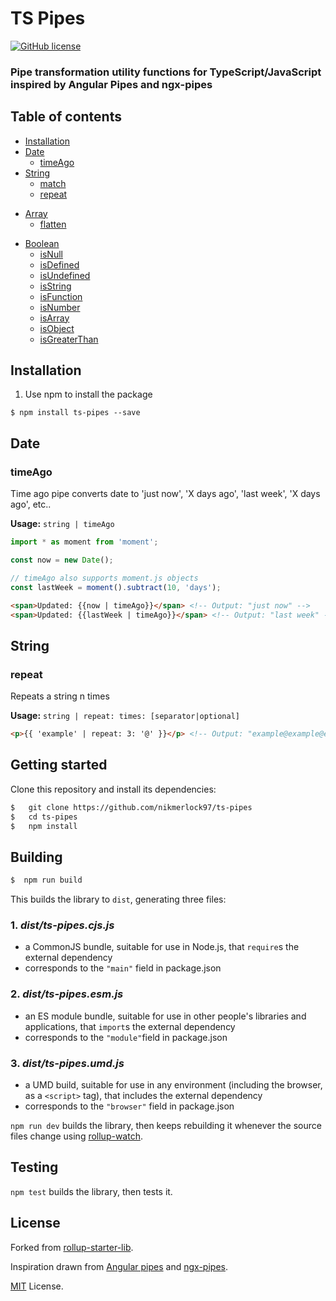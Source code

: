 # TS Pipes

[![GitHub license](https://img.shields.io/github/license/nikmerlock97/ts-pipes)](https://github.com/nikmerlock97/ts-pipes/blob/typescript/LICENSE)

### Pipe transformation utility functions for TypeScript/JavaScript inspired by Angular Pipes and ngx-pipes


<!-- ![Svelte](https://img.shields.io/static/v1?label=Made%20with%20&message=Svelte&color=#FF3E00&labelColor=#FF3E00) -->

## Table of contents

 - [Installation](#installation)
 - [Date](#date)   
    - [timeAgo](#timeago)
 - [String](#string)
    - [match](#match)
    - [repeat](#repeat)
<!--- [scan](#scan)
    - [shorten](#shorten)
    - [stripTags](#striptags)
    - [ucfirst](#ucfirst)
    - [ucwords](#ucwords)
    - [trim](#trim)
    - [ltrim](#ltrim)
    - [rtrim](#rtrim)
    - [reverse](#reverse)
    - [slugify](#slugify)
    - [camelize](#camelize)
    - [latinise](#latinise)
    - [lines](#lines)
    - [underscore](#underscore)
    - [test](#test)
    - [lpad](#lpad)
    - [rpad](#rpad)
    - [makePluralString](#makepluralstring)
    - [wrap](#wrap) -->
 - [Array](#Array)   
    - [flatten](#flatten) 
<!--- [diff](#diff)
    - [initial](#initial)
    - [intersection](#intersection)
    - [range](#range)
    - [reverse](#reverse)
    - [tail](#tail)
    - [truthify](#truthify)
    - [union](#union)
    - [unique](#unique)
    - [without](#without)
    - [pluck](#pluck)
    - [shuffle](#shuffle)
    - [every](#every)
    - [some](#some)
    - [sample](#sample)
    - [groupBy](#groupby)
    - [groupByImpure](#groupbyimpure)
    - [filterBy](#filterby)
    - [filterByImpure](#filterbyimpure)
    - [orderBy](#orderby)
    - [orderByImpure](#orderbyimpure)
    - [chunk](#chunk)
    - [fromPairs](#fromPairs)
 - [Object](#object)
    - [keys](#keys)
    - [values](#values)
    - [pairs](#pairs)
    - [pick](#pick)
    - [omit](#omit)
    - [invert](#invert)
    - [invertBy](#invertby)
    - [diffObj](#diffobj)
 - [Math](#math)   
    - [min](#min)
    - [max](#max)
    - [sum](#sum)
    - [average](#average)
    - [percentage](#percentage)
    - [ceil](#ceil)
    - [floor](#floor)
    - [round](#round)
    - [sqrt](#sqrt)
    - [pow](#pow)
    - [degrees](#degrees)
    - [radians](#radians)
    - [bytes](#bytes) -->
 - [Boolean](#boolean)   
    - [isNull](#isnull)
    - [isDefined](#isdefined)
    - [isUndefined](#isundefined)
    - [isString](#isstring)
    - [isFunction](#isfunction)
    - [isNumber](#isnumber)
    - [isArray](#isarray)
    - [isObject](#isobject)
    - [isGreaterThan](#isgreaterthan)
 

## Installation

1. Use npm to install the package

  ```terminal
  $ npm install ts-pipes --save 
  ```



## Date

### timeAgo

Time ago pipe converts date to 'just now', 'X days ago', 'last week', 'X days ago', etc..

**Usage:** `string | timeAgo`
```typescript
import * as moment from 'moment';

const now = new Date();

// timeAgo also supports moment.js objects
const lastWeek = moment().subtract(10, 'days');
```

```html
<span>Updated: {{now | timeAgo}}</span> <!-- Output: "just now" -->
<span>Updated: {{lastWeek | timeAgo}}</span> <!-- Output: "last week" -->
```

## String

### repeat

Repeats a string n times

**Usage:** `string | repeat: times: [separator|optional]`

```html
<p>{{ 'example' | repeat: 3: '@' }}</p> <!-- Output: "example@example@example" -->
```


## Getting started

Clone this repository and install its dependencies:

```bash
$   git clone https://github.com/nikmerlock97/ts-pipes
$   cd ts-pipes
$   npm install
```


## Building

```bash
$  npm run build
```

This builds the library to `dist`, generating three files:


### 1. ***dist/ts-pipes.cjs.js***

 - a CommonJS bundle, suitable for use in Node.js, that `require`s the external dependency
 - corresponds to the `"main"` field in package.json
    
### 2. ***dist/ts-pipes.esm.js***

 - an ES module bundle, suitable for use in other people's libraries and applications, that `import`s the external dependency
 - corresponds to the `"module"`field in package.json
    
### 3. ***dist/ts-pipes.umd.js***
 - a UMD build, suitable for use in any environment (including the browser, as a `<script>` tag), that includes the external dependency
 - corresponds to the `"browser"` field in package.json

`npm run dev` builds the library, then keeps rebuilding it whenever the source files change using [rollup-watch](https://github.com/rollup/rollup-watch).


## Testing

`npm test` builds the library, then tests it.


## License


Forked from [rollup-starter-lib](https://github.com/rollup/rollup-starter-lib/tree/typescript).

Inspiration drawn from [Angular pipes](https://angular.io/api/core/Pipe) and [ngx-pipes](https://github.com/danrevah/ngx-pipes).

[MIT](LICENSE) License.
